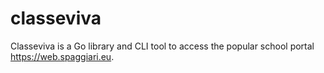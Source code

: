 # classeviva

Classeviva is a Go library and CLI tool to access the popular school portal https://web.spaggiari.eu.
